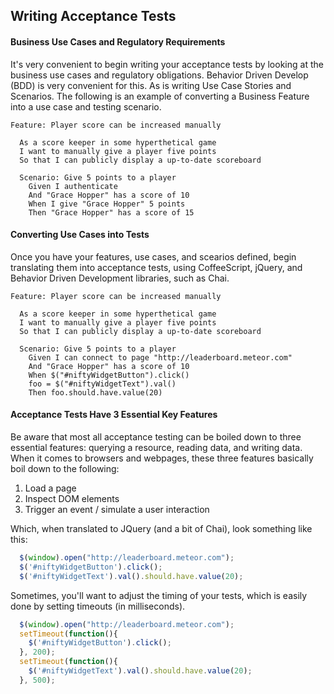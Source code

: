 ## Writing Acceptance Tests  

#### Business Use Cases and Regulatory Requirements  
It's very convenient to begin writing your acceptance tests by looking at the business use cases and regulatory obligations.  Behavior Driven Develop (BDD) is very convenient for this.  As is writing Use Case Stories and Scenarios.  The following is an example of converting a Business Feature into a use case and testing scenario.  

````feature  
Feature: Player score can be increased manually

  As a score keeper in some hyperthetical game
  I want to manually give a player five points
  So that I can publicly display a up-to-date scoreboard

  Scenario: Give 5 points to a player
    Given I authenticate
    And "Grace Hopper" has a score of 10
    When I give "Grace Hopper" 5 points
    Then "Grace Hopper" has a score of 15
````


#### Converting Use Cases into Tests  
Once you have your features, use cases, and scearios defined, begin translating them into acceptance tests, using CoffeeScript, jQuery, and Behavior Driven Development libraries, such as Chai. 

````feature  
Feature: Player score can be increased manually

  As a score keeper in some hyperthetical game
  I want to manually give a player five points
  So that I can publicly display a up-to-date scoreboard

  Scenario: Give 5 points to a player
    Given I can connect to page "http://leaderboard.meteor.com"
    And "Grace Hopper" has a score of 10
    When $("#niftyWidgetButton").click()
    foo = $("#niftyWidgetText").val()
    Then foo.should.have.value(20)
````

#### Acceptance Tests Have 3 Essential Key Features
Be aware that most all acceptance testing can be boiled down to three essential features:  querying a resource, reading data, and writing data.  When it comes to browsers and webpages, these three features basically boil down to the following:  

1.  Load a page  
2.  Inspect DOM elements  
3.  Trigger an event / simulate a user interaction  


Which, when translated to JQuery (and a bit of Chai), look something like this:
````js
  $(window).open("http://leaderboard.meteor.com");
  $('#niftyWidgetButton').click();
  $('#niftyWidgetText').val().should.have.value(20);
````  

Sometimes, you'll want to adjust the timing of your tests, which is easily done by setting timeouts (in milliseconds).  
````js
  $(window).open("http://leaderboard.meteor.com");
  setTimeout(function(){
    $('#niftyWidgetButton').click();
  }, 200);
  setTimeout(function(){
    $('#niftyWidgetText').val().should.have.value(20);
  }, 500);
````  
